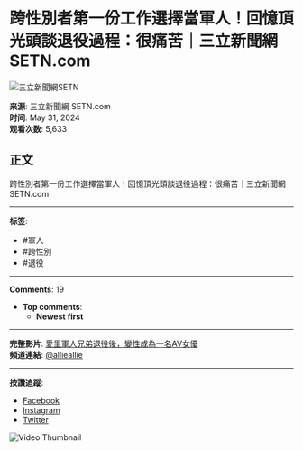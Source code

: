 # 跨性別者第一份工作選擇當軍人！回憶頂光頭談退役過程：很痛苦｜三立新聞網 SETN.com

![三立新聞網SETN](https://yt3.ggpht.com/J-OwqAW2pikcxZCHUFYnzdn0zWCwNxBTXOHqhNbHMsHEv-3T6QZyQSSDu8VueiU91eP5w4mFcA=s48-c-k-c0x00ffffff-no-rj)

**来源**: 三立新聞網 SETN.com  
**时间**: May 31, 2024  
**观看次数**: 5,633  

## 正文

跨性別者第一份工作選擇當軍人！回憶頂光頭談退役過程：很痛苦｜三立新聞網 SETN.com

---

**标签**: 
- #軍人
- #跨性別
- #退役

---

**Comments**: 19
- **Top comments**: 
    - **Newest first**

---

**完整影片**: [愛里軍人兄弟退役後，變性成為一名AV女優](https://www.youtube.com/watch?v=OxTECuWCv-4&t=0s)  
**頻道連結**: [@allieallie](https://www.youtube.com/channel/UCTiHOSfGRK4IlN0AeOyFcnA)  

---

**按讚追蹤**:
- [Facebook](https://www.facebook.com/setnews)
- [Instagram](https://www.instagram.com/setnews)
- [Twitter](https://twitter.com/taiwannews_setn)

![Video Thumbnail](https://i.ytimg.com/vi/-nNvPvjrtUo/hqdefault.jpg?sqp=-oaymwEmCKgBEF5IWvKriqkDGQgBFQAAiEIYAdgBAeIBCggYEAIYBjgBQAE=&rs=AOn4CLAlCHtITZp97Y6LIZYLarKKRSqZIQ)